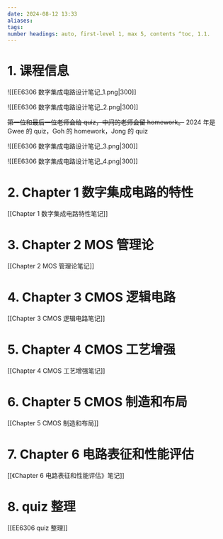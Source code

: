 ```yaml
---
date: 2024-08-12 13:33
aliases: 
tags: 
number headings: auto, first-level 1, max 5, contents ^toc, 1.1.
---
```

# 1. 课程信息

![[EE6306 数字集成电路设计笔记_1.png|300]]

![[EE6306 数字集成电路设计笔记_2.png|300]]

~~第一位和最后一位老师会给 quiz，中间的老师会留 homework。~~
2024 年是 Gwee 的 quiz，Goh 的 homework，Jong 的 quiz

![[EE6306 数字集成电路设计笔记_3.png|300]]

![[EE6306 数字集成电路设计笔记_4.png|300]]

# 2. Chapter 1 数字集成电路的特性

[[Chapter 1 数字集成电路特性笔记]]

# 3. Chapter 2 MOS 管理论

[[Chapter 2 MOS 管理论笔记]]

# 4. Chapter 3 CMOS 逻辑电路

[[Chapter 3 CMOS 逻辑电路笔记]]

# 5. Chapter 4 CMOS 工艺增强

[[Chapter 4 CMOS 工艺增强笔记]]

# 6. Chapter 5 CMOS 制造和布局

[[Chapter 5 CMOS 制造和布局]]

# 7. Chapter 6 电路表征和性能评估

[[《Chapter 6 电路表征和性能评估》笔记]]

# 8. quiz 整理

[[EE6306 quiz 整理]]

